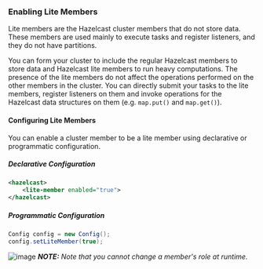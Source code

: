 


### Enabling Lite Members

Lite members are the Hazelcast cluster members that do not store data. These members are used mainly to execute tasks and register listeners, and they do not have partitions.

You can form your cluster to include the regular Hazelcast members to store data and Hazelcast lite members to run heavy computations. The presence of the lite members do not affect the operations performed on the other members in the cluster. You can directly submit your tasks to the lite members, register listeners on them and invoke operations for the Hazelcast data structures on them (e.g. `map.put()` and `map.get()`).

#### Configuring Lite Members

You can enable a cluster member to be a lite member using declarative or programmatic configuration. 

##### Declarative Configuration

```xml
<hazelcast>
    <lite-member enabled="true">
</hazelcast>
```

##### Programmatic Configuration

```java
Config config = new Config();
config.setLiteMember(true);
```

![image](images/NoteSmall.jpg) ***NOTE:*** *Note that you cannot change a member's role at runtime.*



